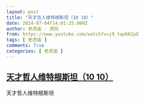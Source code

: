 ```yaml
---
layout: post
title: "天才哲人维特根斯坦（10 10）"
date: 2024-07-04T14:01:25.000Z
author: 老虎庙 · 虎侃
from: https://www.youtube.com/watch?v=j9_tqoKK2pE
tags: [ 老虎庙 ]
comments: True
categories: [ 老虎庙 ]
---
```

<!--1720101685000-->
[天才哲人维特根斯坦（10 10）](https://www.youtube.com/watch?v=j9_tqoKK2pE)
------

<div>
天才哲人维特根斯坦
</div>
